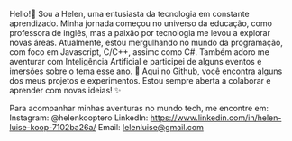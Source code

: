 Hello!👋 Sou a Helen, uma entusiasta da tecnologia em constante aprendizado.
Minha jornada começou no universo da educação, como professora de inglês, mas a paixão por tecnologia me levou a explorar novas áreas.
Atualmente, estou mergulhando no mundo da programação, com foco em Javascript, C/C++, assimc como C#. Também adoro me aventurar com Inteligência Artificial e participei de alguns eventos e imersões sobre o tema esse ano. 🤩
Aqui no Github, você encontra alguns dos meus projetos e experimentos. Estou sempre aberta a colaborar e aprender com novas ideias! ✨

Para acompanhar minhas aventuras no mundo tech, me encontre em:
Instagram: @helenkooptero
LinkedIn: https://www.linkedin.com/in/helen-luise-koop-7102ba26a/
Email: lelenluise@gmail.com

